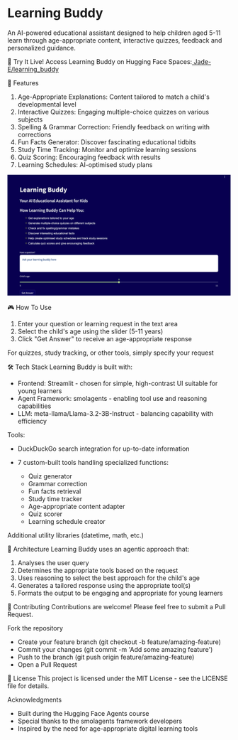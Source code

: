 # Learning Buddy
An AI-powered educational assistant designed to help children aged 5-11 learn through age-appropriate content, interactive quizzes, feedback and personalized guidance.

🚀 Try It Live!
Access Learning Buddy on Hugging Face Spaces:[ Jade-E/learning_buddy ](https://huggingface.co/spaces/Jade-E/learning_buddy)

🌟 Features

1. Age-Appropriate Explanations: Content tailored to match a child's developmental level
2.  Interactive Quizzes: Engaging multiple-choice quizzes on various subjects
3. Spelling & Grammar Correction: Friendly feedback on writing with corrections
4. Fun Facts Generator: Discover fascinating educational tidbits
5. Study Time Tracking: Monitor and optimize learning sessions
6. Quiz Scoring: Encouraging feedback with results
7. Learning Schedules: AI-optimised study plans

![Learning Buddy App](./assets/app_image.png)

🎮 How To Use

1. Enter your question or learning request in the text area
2. Select the child's age using the slider (5-11 years)
3. Click "Get Answer" to receive an age-appropriate response

For quizzes, study tracking, or other tools, simply specify your request

🛠️ Tech Stack
Learning Buddy is built with:

- Frontend: Streamlit - chosen for simple, high-contrast UI suitable for young learners
- Agent Framework: smolagents - enabling tool use and reasoning capabilities
- LLM: meta-llama/Llama-3.2-3B-Instruct - balancing capability with efficiency

Tools:

- DuckDuckGo search integration for up-to-date information
- 7 custom-built tools handling specialized functions:

  - Quiz generator
  - Grammar correction
  - Fun facts retrieval
  - Study time tracker
  - Age-appropriate content adapter
  - Quiz scorer
  - Learning schedule creator


Additional utility libraries (datetime, math, etc.)

🧩 Architecture
Learning Buddy uses an agentic approach that:

1. Analyses the user query
2. Determines the appropriate tools based on the request
3. Uses reasoning to select the best approach for the child's age
4. Generates a tailored response using the appropriate tool(s)
5. Formats the output to be engaging and appropriate for young learners

🤝 Contributing
Contributions are welcome! Please feel free to submit a Pull Request.

Fork the repository
- Create your feature branch (git checkout -b feature/amazing-feature)
- Commit your changes (git commit -m 'Add some amazing feature')
- Push to the branch (git push origin feature/amazing-feature)
- Open a Pull Request

📝 License
This project is licensed under the MIT License - see the LICENSE file for details.

Acknowledgments

- Built during the Hugging Face Agents course
- Special thanks to the smolagents framework developers
- Inspired by the need for age-appropriate digital learning tools

